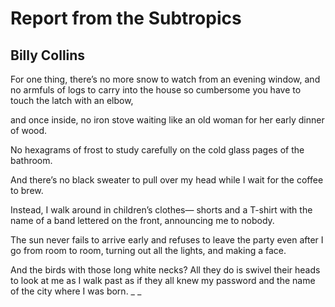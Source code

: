 # Report from the Subtropics
## Billy Collins
For one thing, there’s no more snow
to watch from an evening window,
and no armfuls of logs to carry into the house
so cumbersome you have to touch the latch with an elbow,

and once inside, no iron stove waiting like an old woman
for her early dinner of wood.

No hexagrams of frost to study carefully
on the cold glass pages of the bathroom.

And there’s no black sweater to pull over my head
while I wait for the coffee to brew.

Instead, I walk around in children’s clothes—
shorts and a T-shirt with the name of a band
lettered on the front, announcing me to nobody.

The sun never fails to arrive early
and refuses to leave the party
even after I go from room to room,
turning out all the lights, and making a face.

And the birds with those long white necks?
All they do is swivel their heads
to look at me as I walk past
as if they all knew my password
and the name of the city where I was born. _
_
